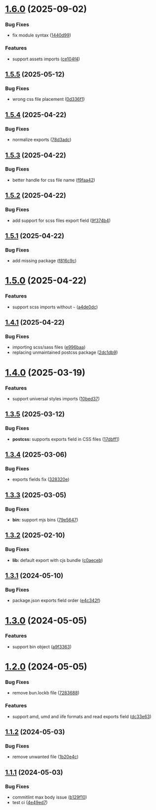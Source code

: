# [1.6.0](https://github.com/AbdUlHamedMaree/lbundle/compare/v1.5.5...v1.6.0) (2025-09-02)


### Bug Fixes

* fix module syntax ([1440d99](https://github.com/AbdUlHamedMaree/lbundle/commit/1440d9931073ddc8550f773ba777da362c248690))


### Features

* support assets imports ([ce104f4](https://github.com/AbdUlHamedMaree/lbundle/commit/ce104f4945be3cff9155e067a10bde7dfc79e2bb))

## [1.5.5](https://github.com/AbdUlHamedMaree/lbundle/compare/v1.5.4...v1.5.5) (2025-05-12)


### Bug Fixes

* wrong css file placement ([0d336f1](https://github.com/AbdUlHamedMaree/lbundle/commit/0d336f1fff235c97171de4b88bca021bab8b87b1))

## [1.5.4](https://github.com/AbdUlHamedMaree/lbundle/compare/v1.5.3...v1.5.4) (2025-04-22)


### Bug Fixes

* normalize exports ([78d3adc](https://github.com/AbdUlHamedMaree/lbundle/commit/78d3adcda677803ef159754d9e5da7f4b260558d))

## [1.5.3](https://github.com/AbdUlHamedMaree/lbundle/compare/v1.5.2...v1.5.3) (2025-04-22)


### Bug Fixes

* better handle for css file name ([f9faa42](https://github.com/AbdUlHamedMaree/lbundle/commit/f9faa4266e08263107fb962f5881765416e1561c))

## [1.5.2](https://github.com/AbdUlHamedMaree/lbundle/compare/v1.5.1...v1.5.2) (2025-04-22)


### Bug Fixes

* add support for scss files export field ([9f374b4](https://github.com/AbdUlHamedMaree/lbundle/commit/9f374b4ea357f3095731f452b29a96d05c4eec09))

## [1.5.1](https://github.com/AbdUlHamedMaree/lbundle/compare/v1.5.0...v1.5.1) (2025-04-22)


### Bug Fixes

* add missing package ([f816c9c](https://github.com/AbdUlHamedMaree/lbundle/commit/f816c9cd8b3df9fff02b4a251902915d47836815))

# [1.5.0](https://github.com/AbdUlHamedMaree/lbundle/compare/v1.4.1...v1.5.0) (2025-04-22)


### Features

* support scss imports without `~` ([a4de0dc](https://github.com/AbdUlHamedMaree/lbundle/commit/a4de0dc176a4f227c5c34a1a70ef277fe604e103))

## [1.4.1](https://github.com/AbdUlHamedMaree/lbundle/compare/v1.4.0...v1.4.1) (2025-04-22)


### Bug Fixes

* importing scss/sass files ([e996baa](https://github.com/AbdUlHamedMaree/lbundle/commit/e996baa913906981f9bc6373d2219bcfd8ad50a4))
* replacing unmaintained postcss package ([2dc1db9](https://github.com/AbdUlHamedMaree/lbundle/commit/2dc1db94f46ffbdd0e947fa870331272838f9ef4))

# [1.4.0](https://github.com/AbdUlHamedMaree/lbundle/compare/v1.3.5...v1.4.0) (2025-03-19)


### Features

* support universal styles imports ([10bed37](https://github.com/AbdUlHamedMaree/lbundle/commit/10bed37d6a392ebdf55836ffcbb18316c1182e33))

## [1.3.5](https://github.com/AbdUlHamedMaree/lbundle/compare/v1.3.4...v1.3.5) (2025-03-12)


### Bug Fixes

* **postcss:** supports exports field in CSS files ([17dbff1](https://github.com/AbdUlHamedMaree/lbundle/commit/17dbff104da370d74e3130faff4936cadc655583))

## [1.3.4](https://github.com/AbdUlHamedMaree/lbundle/compare/v1.3.3...v1.3.4) (2025-03-06)


### Bug Fixes

* exports fields fix ([328320e](https://github.com/AbdUlHamedMaree/lbundle/commit/328320e96651f4c1225cdb4e134030ff4abececf))

## [1.3.3](https://github.com/AbdUlHamedMaree/lbundle/compare/v1.3.2...v1.3.3) (2025-03-05)


### Bug Fixes

* **bin:** support mjs bins ([79e5647](https://github.com/AbdUlHamedMaree/lbundle/commit/79e5647936952507faa80f97b5ed26bc27770071))

## [1.3.2](https://github.com/AbdUlHamedMaree/lbundle/compare/v1.3.1...v1.3.2) (2025-02-10)


### Bug Fixes

* **lib:** default export with cjs bundle ([c0aeceb](https://github.com/AbdUlHamedMaree/lbundle/commit/c0aeceb05852425e794ec93cd5b10487743500d8))

## [1.3.1](https://github.com/AbdUlHamedMaree/lbundle/compare/v1.3.0...v1.3.1) (2024-05-10)


### Bug Fixes

* package.json exports field order ([e4c342f](https://github.com/AbdUlHamedMaree/lbundle/commit/e4c342f6b583c4d2f239eab55546171b4be59c25))

# [1.3.0](https://github.com/AbdUlHamedMaree/lbundle/compare/v1.2.0...v1.3.0) (2024-05-05)


### Features

* support bin object ([a9f3363](https://github.com/AbdUlHamedMaree/lbundle/commit/a9f33633d8f57d072e91acbd47f1326f35486b19))

# [1.2.0](https://github.com/AbdUlHamedMaree/lbundle/compare/v1.1.2...v1.2.0) (2024-05-05)


### Bug Fixes

* remove bun.lockb file ([7283688](https://github.com/AbdUlHamedMaree/lbundle/commit/72836882ddc6cc1a87a79e573ffa3e7ff4380b19))


### Features

* support amd, umd and iife formats and read exports field ([dc33e63](https://github.com/AbdUlHamedMaree/lbundle/commit/dc33e637921a0d3e6a0544e0457df60ae4e03596))

## [1.1.2](https://github.com/AbdUlHamedMaree/lbundle/compare/v1.1.1...v1.1.2) (2024-05-03)

### Bug Fixes

- remove unwanted file ([1b20e4c](https://github.com/AbdUlHamedMaree/lbundle/commit/1b20e4cff196dd1c811304582d20293db3133ed6))

## [1.1.1](https://github.com/AbdUlHamedMaree/lbundle/compare/v1.1.0...v1.1.1) (2024-05-03)

### Bug Fixes

- commitlint max body issue ([b129f10](https://github.com/AbdUlHamedMaree/lbundle/commit/b129f106a59c9c7043c7ee728d0b677d9ec28ba5))
- test ci ([4e49ed7](https://github.com/AbdUlHamedMaree/lbundle/commit/4e49ed723091dd624e0b5f5f8b4c568427c8291d))
